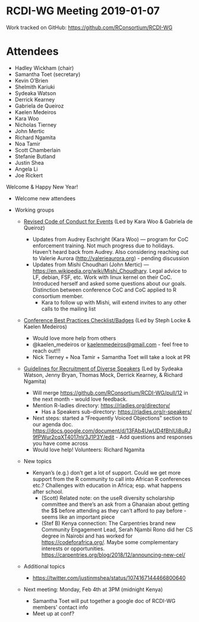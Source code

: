 # RCDI-WG Meeting 2019-01-07

Work tracked on GitHub: https://github.com/RConsortium/RCDI-WG

# Attendees

+ Hadley Wickham (chair)
+ Samantha Toet (secretary)
+ Kevin O’Brien
+ Shelmith Kariuki
+ Sydeaka Watson
+ Derrick Kearney
+ Gabriela de Queiroz
+ Kaelen Medeiros
+ Kara Woo
+ Nicholas Tierney
+ John Mertic
+ Richard Ngamita
+ Noa Tamir
+ Scott Chamberlain
+ Stefanie Butland
+ Justin Shea
+ Angela Li
+ Joe Rickert

Welcome & Happy New Year!

+ Welcome new attendees

+ Working groups
    + [Revised Code of Conduct for Events](https://github.com/RConsortium/RCDI-WG/blob/master/conduct/code-of-conduct.md) (Led by Kara Woo & Gabriela de Queiroz)
        + Updates from Audrey Eschright (Kara Woo) — program for CoC enforcement training. Not much progress due to holidays. Haven’t heard back from Audrey. Also considering reaching out to Valerie Aurora (http://valerieaurora.org) - pending discussion 
        + Updates from Mishi Choudhari (John Mertic) — https://en.wikipedia.org/wiki/Mishi_Choudhary. Legal advice to LF, debian, FSF, etc. Work with linux kernel on their CoC. Introduced herself and asked some questions about our goals. Distinction between conference CoC and CoC applied to R consortium member.
            + Kara to follow up with Mishi, will extend invites to any other calls to the mailing list

    + [Conference Best Practices Checklist/Badges](https://github.com/RConsortium/RCDI-WG/blob/master/outputs/conferencebestpractices.md) (Led by Steph Locke & Kaelen Medeiros)
        + Would love more help from others
        + @kaelen_medeiros or kaelenmedeiros@gmail.com - feel free to reach out!!!
        + Nick Tierney + Noa Tamir + Samantha Toet will take a look at PR

    + [Guidelines for Recruitment of Diverse Speakers](https://docs.google.com/document/d/13FAb4UwUD4fBhlUi8uRJ9fPWur2cqXT4017nV3J1P3Y/edit) (Led by Sydeaka Watson, Jenny Bryan, Thomas Mock, Derrick Kearney, & Richard Ngamita)
        + Will merge https://github.com/RConsortium/RCDI-WG/pull/12  in the next month - would love feedback.
        + Mention R-ladies directory: https://rladies.org/directory/
            + Has a Speakers sub-directory: https://rladies.org/r-speakers/ 
        + Next steps: started a “Frequently Voiced Objections” section to our agenda doc. https://docs.google.com/document/d/13FAb4UwUD4fBhlUi8uRJ9fPWur2cqXT4017nV3J1P3Y/edit - Add questions and responses you have come across
        + Would love help! Volunteers: Richard Ngamita

    + New topics
        + Kenyan’s (e.g.) don’t get a lot of support. Could we get more support from the R community to call into African R conferences etc.? Challenges with education in Africa; esp. what happens after school. 
            + (Scott) Related note: on the useR diversity scholarship committee and there’s an ask from a Ghanaian about getting the $$ before attending as they can’t afford to pay before - seems like an important piece
            + (Stef B) Kenya connection: The Carpentries brand new Community Engagement Lead, Serah Njambi Rono did her CS degree in Nairobi and has worked for https://codeforafrica.org/. Maybe some complementary interests or opportunities. https://carpentries.org/blog/2018/12/announcing-new-cel/

    + Additional topics
        + https://twitter.com/justinmshea/status/1074167144466800640

    + Next meeting: Monday, Feb 4th at 3PM (midnight Kenya)
        + Samantha Toet will put together a google doc of RCDI-WG members' contact info
        + Meet up at conf? 



